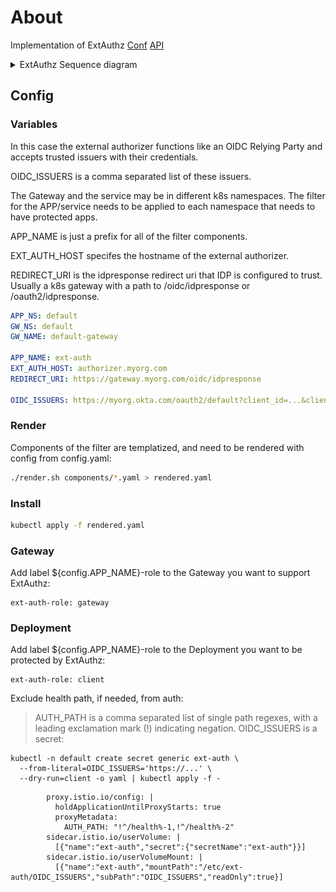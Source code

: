 # About
Implementation of ExtAuthz
[Conf](https://www.envoyproxy.io/docs/envoy/latest/configuration/http/http_filters/ext_authz_filter) 
[API](https://www.envoyproxy.io/docs/envoy/latest/api-v3/extensions/filters/http/ext_authz/v3/ext_authz.proto#extensions-filters-http-ext-authz-v3-extauthz)  
  
<details>
  <summary>ExtAuthz Sequence diagram</summary>
  <a href="docs/sequence-diagram.pdf"><img src="docs/sequence-diagram.svg" alt="PDF"></a>
</details>


## Config
### Variables
In this case the external authorizer functions like an OIDC Relying Party and accepts trusted issuers with their credentials.  
  
OIDC_ISSUERS is a comma separated list of these issuers.  
  
The Gateway and the service may be in different k8s namespaces. The filter for the APP/service needs to be applied to each namespace that needs to have protected apps.  
  
APP_NAME is just a prefix for all of the filter components.  
  
EXT_AUTH_HOST specifes the hostname of the external authorizer.  
  
REDIRECT_URI is the idpresponse redirect uri that IDP is configured to trust. Usually a k8s gateway with a path to /oidc/idpresponse or /oauth2/idpresponse.  
  
```yaml
APP_NS: default
GW_NS: default
GW_NAME: default-gateway

APP_NAME: ext-auth
EXT_AUTH_HOST: authorizer.myorg.com
REDIRECT_URI: https://gateway.myorg.com/oidc/idpresponse

OIDC_ISSUERS: https://myorg.okta.com/oauth2/default?client_id=...&client_secret=...&scope=openid email profile address phone offline_access,https://myorg.okta.com?client_id=...&client_secret=...&scope=openid email profile address phone offline_access,https://cognito-idp.us-east-1.amazonaws.com/us-east-1_...?client_id=...&https://cognito-idp.us-west-2.amazonaws.com/us-west-2_...?client_id=...
```

### Render
Components of the filter are templatized, and need to be rendered with config from config.yaml:
```bash
./render.sh components/*.yaml > rendered.yaml
```

### Install
```bash
kubectl apply -f rendered.yaml 
```

### Gateway
Add label ${config.APP_NAME}-role to the Gateway you want to support ExtAuthz:
```
ext-auth-role: gateway
```

### Deployment
Add label ${config.APP_NAME}-role to the Deployment you want to be protected by ExtAuthz:
```
ext-auth-role: client
```

Exclude health path, if needed, from auth:
> AUTH_PATH is a comma separated list of single path regexes, with a leading exclamation mark (!) indicating negation.
> OIDC_ISSUERS is a secret:
```
kubectl -n default create secret generic ext-auth \
  --from-literal=OIDC_ISSUERS='https://...' \
  --dry-run=client -o yaml | kubectl apply -f -
```

```
        proxy.istio.io/config: |
          holdApplicationUntilProxyStarts: true
          proxyMetadata:
            AUTH_PATH: "!^/health%-1,!^/health%-2"
        sidecar.istio.io/userVolume: |
          [{"name":"ext-auth","secret":{"secretName":"ext-auth"}}]
        sidecar.istio.io/userVolumeMount: |
          [{"name":"ext-auth","mountPath":"/etc/ext-auth/OIDC_ISSUERS","subPath":"OIDC_ISSUERS","readOnly":true}]
```

